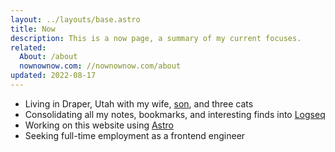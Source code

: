```yaml
---
layout: ../layouts/base.astro
title: Now
description: This is a now page, a summary of my current focuses.
related:
  About: /about
  nownownow.com: //nownownow.com/about
updated: 2022-08-17
---
```

- Living in Draper, Utah with my wife, [son](/blog/luciano), and three cats
- Consolidating all my notes, bookmarks, and interesting finds into [Logseq](//logseq.com)
- Working on this website using [Astro](//astro.build)
- Seeking full-time employment as a frontend engineer